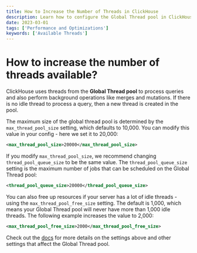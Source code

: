 ```yaml
---
title: How to Increase the Number of Threads in ClickHouse
description: Learn how to configure the Global Thread pool in ClickHouse by adjusting settings like `max_thread_pool_size`, `thread_pool_queue_size`, and `max_thread_pool_free_size`.
date: 2023-03-01
tags: ['Performance and Optimizations']
keywords: ['Available Threads']
---
```


# How to increase the number of threads available?

ClickHouse uses threads from the **Global Thread pool** to process queries and also perform background operations like merges and mutations. If there is no idle thread to process a query, then a new thread is created in the pool.

<!-- truncate -->

The maximum size of the global thread pool is determined by the `max_thread_pool_size` setting, which defaults to 10,000. You can modify this value in your config - here we set it to 20,000:

```xml
<max_thread_pool_size>20000</max_thread_pool_size>
```

If you modify `max_thread_pool_size`, we recommend changing `thread_pool_queue_size` to be the same value. The `thread_pool_queue_size` setting is the maximum number of jobs that can be scheduled on the Global Thread pool:

```xml
<thread_pool_queue_size>20000</thread_pool_queue_size>
```

You can also free up resources if your server has a lot of idle threads - using the `max_thread_pool_free_size` setting. The default is 1,000, which means your Global Thread pool will never have more than 1,000 idle threads. The following example increases the value to 2,000:

```xml
<max_thread_pool_free_size>2000</max_thread_pool_free_size>
```

Check out the [docs](https://clickhouse.com/docs/en/operations/server-configuration-parameters/settings#max-thread-pool-size) for more details on the settings above and other settings that affect the Global Thread pool.

